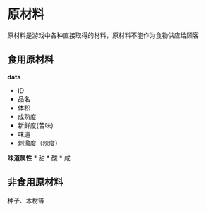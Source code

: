 # 原材料

原材料是游戏中各种直接取得的材料，原材料不能作为食物供应给顾客

## 食用原材料

**data**

* ID
* 品名
* 体积
* 成熟度
* 新鲜度(苦味)
* 味道
* 刺激度（辣度）

**味道属性**
    * 甜
    * 酸
    * 咸

## 非食用原材料

种子、木材等